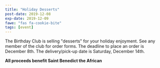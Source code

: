 ```yaml
---
title: "Holiday Desserts"
post-date: 2019-12-08
exp-date: 2019-12-09
fawe: "fas fa-cookie-bite"
tags: [event]
---
```

The Birthday Club is selling "desserts" for your holiday enjoyment. See any member of the club for order forms. The deadline to place an order is December 8th. The delivery/pick-up date is Saturday, December 14th. 

**All proceeds benefit Saint Benedict the African**